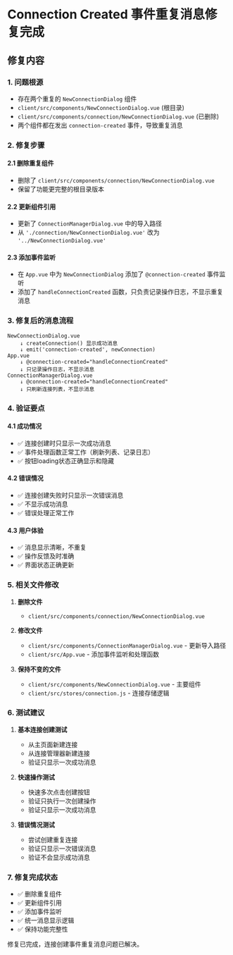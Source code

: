 # Connection Created 事件重复消息修复完成

## 修复内容

### 1. 问题根源
- 存在两个重复的 `NewConnectionDialog` 组件
- `client/src/components/NewConnectionDialog.vue` (根目录)
- `client/src/components/connection/NewConnectionDialog.vue` (已删除)
- 两个组件都在发出 `connection-created` 事件，导致重复消息

### 2. 修复步骤

#### 2.1 删除重复组件
- 删除了 `client/src/components/connection/NewConnectionDialog.vue`
- 保留了功能更完整的根目录版本

#### 2.2 更新组件引用
- 更新了 `ConnectionManagerDialog.vue` 中的导入路径
- 从 `'./connection/NewConnectionDialog.vue'` 改为 `'../NewConnectionDialog.vue'`

#### 2.3 添加事件监听
- 在 `App.vue` 中为 `NewConnectionDialog` 添加了 `@connection-created` 事件监听
- 添加了 `handleConnectionCreated` 函数，只负责记录操作日志，不显示重复消息

### 3. 修复后的消息流程

```
NewConnectionDialog.vue
    ↓ createConnection() 显示成功消息
    ↓ emit('connection-created', newConnection)
App.vue
    ↓ @connection-created="handleConnectionCreated"
    ↓ 只记录操作日志，不显示消息
ConnectionManagerDialog.vue
    ↓ @connection-created="handleConnectionCreated"
    ↓ 只刷新连接列表，不显示消息
```

### 4. 验证要点

#### 4.1 成功情况
- ✅ 连接创建时只显示一次成功消息
- ✅ 事件处理函数正常工作（刷新列表、记录日志）
- ✅ 按钮loading状态正确显示和隐藏

#### 4.2 错误情况
- ✅ 连接创建失败时只显示一次错误消息
- ✅ 不显示成功消息
- ✅ 错误处理正常工作

#### 4.3 用户体验
- ✅ 消息显示清晰，不重复
- ✅ 操作反馈及时准确
- ✅ 界面状态正确更新

### 5. 相关文件修改

1. **删除文件**
   - `client/src/components/connection/NewConnectionDialog.vue`

2. **修改文件**
   - `client/src/components/ConnectionManagerDialog.vue` - 更新导入路径
   - `client/src/App.vue` - 添加事件监听和处理函数

3. **保持不变的文件**
   - `client/src/components/NewConnectionDialog.vue` - 主要组件
   - `client/src/stores/connection.js` - 连接存储逻辑

### 6. 测试建议

1. **基本连接创建测试**
   - 从主页面新建连接
   - 从连接管理器新建连接
   - 验证只显示一次成功消息

2. **快速操作测试**
   - 快速多次点击创建按钮
   - 验证只执行一次创建操作
   - 验证只显示一次成功消息

3. **错误情况测试**
   - 尝试创建重复连接
   - 验证只显示一次错误消息
   - 验证不会显示成功消息

### 7. 修复完成状态

- ✅ 删除重复组件
- ✅ 更新组件引用
- ✅ 添加事件监听
- ✅ 统一消息显示逻辑
- ✅ 保持功能完整性

修复已完成，连接创建事件重复消息问题已解决。 
